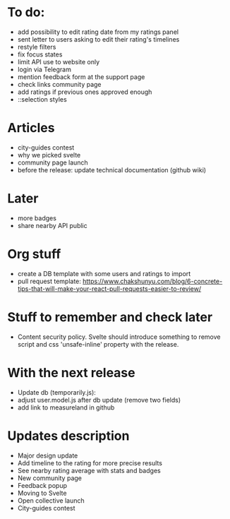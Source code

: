 # To do:

- add possibility to edit rating date from my ratings panel
- sent letter to users asking to edit their rating's timelines
- restyle filters
- fix focus states
- limit API use to website only
- login via Telegram
- mention feedback form at the support page
- check links community page
- add ratings if previous ones approved enough
- ::selection styles

# Articles

- city-guides contest
- why we picked svelte
- community page launch
- before the release: update technical documentation (github wiki)

# Later

- more badges
- share nearby API public

# Org stuff

- create a DB template with some users and ratings to import
- pull request template: https://www.chakshunyu.com/blog/6-concrete-tips-that-will-make-your-react-pull-requests-easier-to-review/

# Stuff to remember and check later

- Content security policy. Svelte should introduce something to remove script and css 'unsafe-inline' property with the release.

# With the next release

- Update db (temporarily.js):
- adjust user.model.js after db update (remove two fields)
- add link to measureland in github

# Updates description

- Major design update
- Add timeline to the rating for more precise results
- See nearby rating average with stats and badges
- New community page
- Feedback popup
- Moving to Svelte
- Open collective launch
- City-guides contest
